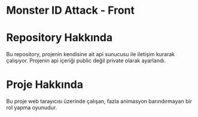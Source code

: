 # Monster ID Attack - Front

# Repository Hakkında
Bu repository, projenin kendisine ait api sunucusu ile iletişim kurarak çalışıyor.
Projenin api içeriği public değil private olarak ayarlandı.

# Proje Hakkında
Bu proje web tarayıcısı üzerinde çalışan, fazla animasyon barındırmayan bir rol yapma oyunudur. 
